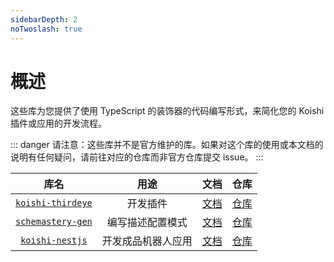 ```yaml
---
sidebarDepth: 2
noTwoslash: true
---
```


# 概述

这些库为您提供了使用 TypeScript 的装饰器的代码编写形式，来简化您的 Koishi 插件或应用的开发流程。

::: danger
请注意：这些库并不是官方维护的库。如果对这个库的使用或本文档的说明有任何疑问，请前往对应的仓库而非官方仓库提交 issue。
:::

|                               库名                               |    用途     |         文档          |                          仓库                          |
|:--------------------------------------------------------------:|:---------:|:-------------------:|:----------------------------------------------------:|
| [`koishi-thirdeye`](https://npmjs.com/package/koishi-thirdeye) |   开发插件    | [文档](./thirdeye.md) |  [仓库](https://github.com/koishijs/koishi-thirdeye)   |
| [`schemastery-gen`](https://npmjs.com/package/schemastery-gen) | 编写描述配置模式  | [文档](./schemastery.md) | [仓库](https://code.mycard.moe/3rdeye/schemastery-gen) |
|   [`koishi-nestjs`](https://npmjs.com/package/koishi-nestjs)   | 开发成品机器人应用 | [文档](./nestjs.md) |   [仓库](https://github.com/koishijs/koishi-nestjs)    |
